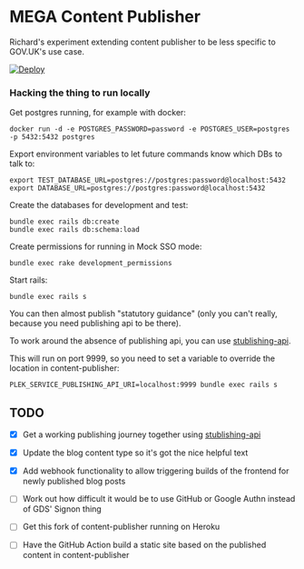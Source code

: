 # MEGA Content Publisher

Richard's experiment extending content publisher to be less specific to GOV.UK's use case.

[![Deploy](https://www.herokucdn.com/deploy/button.svg)](https://heroku.com/deploy?template=https://github.com/richardTowers/content-publisher/tree/mega-content-publisher)

### Hacking the thing to run locally

Get postgres running, for example with docker:

```
docker run -d -e POSTGRES_PASSWORD=password -e POSTGRES_USER=postgres -p 5432:5432 postgres
```

Export environment variables to let future commands know which DBs to talk to:

```
export TEST_DATABASE_URL=postgres://postgres:password@localhost:5432
export DATABASE_URL=postgres://postgres:password@localhost:5432
```

Create the databases for development and test:

```
bundle exec rails db:create
bundle exec rails db:schema:load
```

Create permissions for running in Mock SSO mode:

```
bundle exec rake development_permissions
```

Start rails:

```
bundle exec rails s
```

You can then almost publish "statutory guidance" (only you can't really, because you need publishing api to be there).

To work around the absence of publishing api, you can use [stublishing-api](https://github.com/richardTowers/stublishing-api).

This will run on port 9999, so you need to set a variable to override the location in content-publisher:

```
PLEK_SERVICE_PUBLISHING_API_URI=localhost:9999 bundle exec rails s
```

## TODO

* [x] Get a working publishing journey together using [stublishing-api](https://github.com/richardTowers/stublishing-api)
* [x] Update the blog content type so it's got the nice helpful text
* [x] Add webhook functionality to allow triggering builds of the frontend for newly published blog posts
* [ ] Work out how difficult it would be to use GitHub or Google Authn instead of GDS' Signon thing
* [ ] Get this fork of content-publisher running on Heroku
* [ ] Have the GitHub Action build a static site based on the published content in content-publisher

